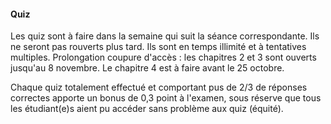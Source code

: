 #### Quiz
Les quiz sont à faire dans la semaine qui suit la séance correspondante. Ils ne seront pas rouverts plus tard.
Ils sont en temps illimité et à tentatives multiples.
Prolongation coupure d'accès : les chapitres 2 et 3 sont ouverts jusqu'au 8 novembre. Le chapitre 4 est à faire avant le 25 octobre.

Chaque quiz totalement effectué et comportant pus de 2/3 de réponses correctes apporte un bonus de 0,3 point à l'examen, sous réserve que tous les étudiant(e)s aient pu accéder sans problème aux quiz (équité). 
